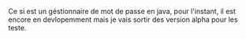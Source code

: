 Ce si est un géstionnaire de mot de passe en java, pour l'instant, il est encore en devlopemment mais je vais sortir des version alpha pour les teste.

